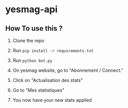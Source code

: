 # yesmag-api
 
## How To use this ?
1. Clone the repo
2. Run `pip install -r requirements.txt`
3. Run `python bot.py`

4. On yesmag website, go to "Abonnement / Connect." 
5. Click on "Actualisation des stats"
6. Go to "Mes statistiques"
7. You now have your new stats applied
